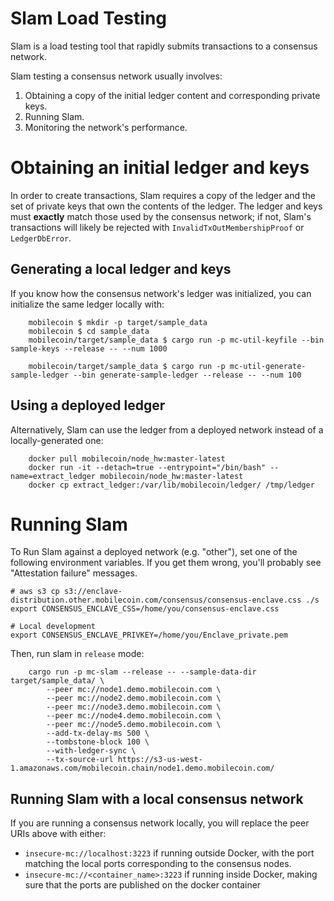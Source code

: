 # Slam Load Testing

Slam is a load testing tool that rapidly submits transactions to a consensus network.

Slam testing a consensus network usually involves:

1. Obtaining a copy of the initial ledger content and corresponding private keys.
1. Running Slam.
1. Monitoring the network's performance.

# Obtaining an initial ledger and keys

In order to create transactions, Slam requires a copy of the ledger and the set of private keys that own the contents of the ledger. The ledger and keys must **exactly** match those used by the consensus network; if not, Slam's transactions will likely be rejected with `InvalidTxOutMembershipProof` or `LedgerDbError`.

## Generating a local ledger and keys
If you know how the consensus network's ledger was initialized, you can initialize the same ledger locally with:

```
    mobilecoin $ mkdir -p target/sample_data
    mobilecoin $ cd sample_data
    mobilecoin/target/sample_data $ cargo run -p mc-util-keyfile --bin sample-keys --release -- --num 1000

    mobilecoin/target/sample_data $ cargo run -p mc-util-generate-sample-ledger --bin generate-sample-ledger --release -- --num 100
```


## Using a deployed ledger
Alternatively, Slam can use the ledger from a deployed network instead of a locally-generated one:

```
    docker pull mobilecoin/node_hw:master-latest
    docker run -it --detach=true --entrypoint="/bin/bash" --name=extract_ledger mobilecoin/node_hw:master-latest
    docker cp extract_ledger:/var/lib/mobilecoin/ledger/ /tmp/ledger
```

# Running Slam

To Run Slam against a deployed network (e.g. "other"), set one of the following environment variables. If you get them wrong, you'll probably see "Attestation failure" messages.

```
# aws s3 cp s3://enclave-distribution.other.mobilecoin.com/consensus/consensus-enclave.css ./s
export CONSENSUS_ENCLAVE_CSS=/home/you/consensus-enclave.css

# Local development
export CONSENSUS_ENCLAVE_PRIVKEY=/home/you/Enclave_private.pem
```

Then, run slam in `release` mode:

```
    cargo run -p mc-slam --release -- --sample-data-dir target/sample_data/ \
        --peer mc://node1.demo.mobilecoin.com \
        --peer mc://node2.demo.mobilecoin.com \
        --peer mc://node3.demo.mobilecoin.com \
        --peer mc://node4.demo.mobilecoin.com \
        --peer mc://node5.demo.mobilecoin.com \
        --add-tx-delay-ms 500 \
        --tombstone-block 100 \
        --with-ledger-sync \
        --tx-source-url https://s3-us-west-1.amazonaws.com/mobilecoin.chain/node1.demo.mobilecoin.com/
```

## Running Slam with a local consensus network

If you are running a consensus network locally, you will replace the peer URIs above with either:

* `insecure-mc://localhost:3223` if running outside Docker, with the port matching the local ports corresponding to the consensus nodes.
* `insecure-mc://<container_name>:3223` if running inside Docker, making sure that the ports are published on the docker container
